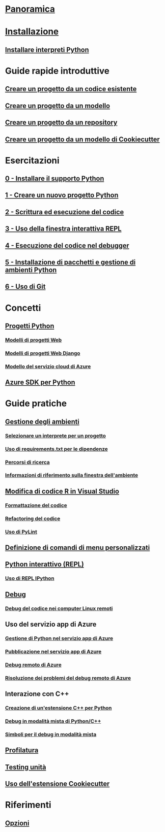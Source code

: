 # [Panoramica](overview-of-python-tools-for-visual-studio.md)
# [Installazione](installing-python-support-in-visual-studio.md)
## [Installare interpreti Python](installing-python-interpreters.md)
# Guide rapide introduttive
## [Creare un progetto da un codice esistente](quickstart-01-project-from-existing.md)
## [Creare un progetto da un modello](quickstart-02-python-in-visual-studio-project-from-template.md)
## [Creare un progetto da un repository](quickstart-03-python-in-visual-studio-project-from-repository.md)
## [Creare un progetto da un modello di Cookiecutter](quickstart-04-python-in-visual-studio-project-from-cookiecutter.md)
# Esercitazioni
## [0 - Installare il supporto Python](tutorial-working-with-python-in-visual-studio-step-00-installation.md)
## [1 - Creare un nuovo progetto Python](tutorial-working-with-python-in-visual-studio-step-01-create-project.md)
## [2 - Scrittura ed esecuzione del codice](tutorial-working-with-python-in-visual-studio-step-02-writing-code.md)
## [3 - Uso della finestra interattiva REPL](tutorial-working-with-python-in-visual-studio-step-03-interactive-repl.md)
## [4 - Esecuzione del codice nel debugger](tutorial-working-with-python-in-visual-studio-step-04-debugging.md)
## [5 - Installazione di pacchetti e gestione di ambienti Python](tutorial-working-with-python-in-visual-studio-step-05-installing-packages.md)
## [6 - Uso di Git](tutorial-working-with-python-in-visual-studio-step-06-working-with-git.md)
# Concetti
## [Progetti Python](managing-python-projects-in-visual-studio.md)
### [Modelli di progetti Web](python-web-application-project-templates.md)
### [Modelli di progetti Web Django](python-django-web-application-project-template.md)
### [Modello del servizio cloud di Azure](python-azure-cloud-service-project-template.md)
## [Azure SDK per Python](azure-sdk-for-python.md)
# Guide pratiche
## [Gestione degli ambienti](managing-python-environments-in-visual-studio.md)
### [Selezionare un interprete per un progetto](selecting-a-python-environment-for-a-project.md)
### [Uso di requirements.txt per le dipendenze](managing-required-packages-with-requirements-txt.md)
### [Percorsi di ricerca](search-paths.md)
### [Informazioni di riferimento sulla finestra dell'ambiente](python-environments-window-tab-reference.md)
## [Modifica di codice R in Visual Studio](editing-python-code-in-visual-studio.md)
### [Formattazione del codice](formatting-python-code.md)
### [Refactoring del codice](refactoring-python-code.md)
### [Uso di PyLint](linting-python-code.md)
## [Definizione di comandi di menu personalizzati](defining-custom-python-project-commands.md)
## [Python interattivo (REPL)](python-interactive-repl-in-visual-studio.md)
### [Uso di REPL IPython](interactive-repl-ipython.md)
## [Debug](debugging-python-in-visual-studio.md)
### [Debug del codice nei computer Linux remoti](debugging-python-code-on-remote-linux-machines.md)
## Uso del servizio app di Azure
### [Gestione di Python nel servizio app di Azure](managing-python-on-azure-app-service.md)
### [Pubblicazione nel servizio app di Azure](publishing-python-web-applications-to-azure-from-visual-studio.md)
### [Debug remoto di Azure](debugging-remote-python-code-on-azure.md)
### [Risoluzione dei problemi del debug remoto di Azure](debugging-remote-python-code-on-azure-troubleshooting.md)
## Interazione con C++
### [Creazione di un'estensione C++ per Python](working-with-c-cpp-python-in-visual-studio.md)
### [Debug in modalità mista di Python/C++](debugging-mixed-mode-c-cpp-python-in-visual-studio.md)
### [Simboli per il debug in modalità mista](debugging-symbols-for-mixed-mode-c-cpp-python.md)
## [Profilatura](profiling-python-code-in-visual-studio.md)
## [Testing unità](unit-testing-python-in-visual-studio.md)
## [Uso dell'estensione Cookiecutter](using-python-cookiecutter-templates.md)
# Riferimenti
## [Opzioni](python-support-options-and-settings-in-visual-studio.md)
